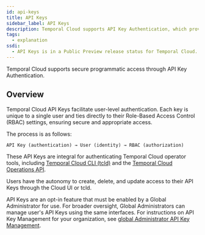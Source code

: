 ```yaml
---
id: api-keys
title: API Keys
sidebar_label: API Keys
description: Temporal Cloud supports API Key Authentication, which provides you with a secure way to access Temporal Cloud programmatically.
tags:
  - explanation
ssdi:
  - API Keys is in a Public Preview release status for Temporal Cloud.
---
```


Temporal Cloud supports secure programmatic access through API Key Authentication.

## Overview

Temporal Cloud API Keys facilitate user-level authentication.
Each key is unique to a single user and ties directly to their Role-Based Access Control (RBAC) settings, ensuring secure and appropriate access.

The process is as follows:

```text
API Key (authentication) → User (identity) → RBAC (authorization)
```

These API Keys are integral for authenticating Temporal Cloud operator tools, including [Temporal Cloud CLI (tcld)](/cloud/tcld/index) and the [Temporal Cloud Operations API](/cloud/cloud-ops-api).

Users have the autonomy to create, delete, and update access to their API Keys through the Cloud UI or tcld.

API Keys are an opt-in feature that must be enabled by a Global Administrator for use.
For broader oversight, Global Administrators can manage user's API Keys using the same interfaces.
For instructions on API Key Management for your organization, see [global Administrator API Key Management](/cloud/api-keys/manage-api-keys#global-administrator-api-key-management).
